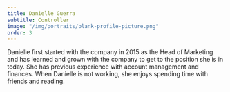 ```yaml
---
title: Danielle Guerra
subtitle: Controller
image: "/img/portraits/blank-profile-picture.png"
order: 3
---
```


Danielle first started with the company in 2015 as the Head of Marketing and has learned and grown with the company to get to the position she is in today. She has previous experience with account management and finances. When Danielle is not working, she enjoys spending time with friends and reading.
